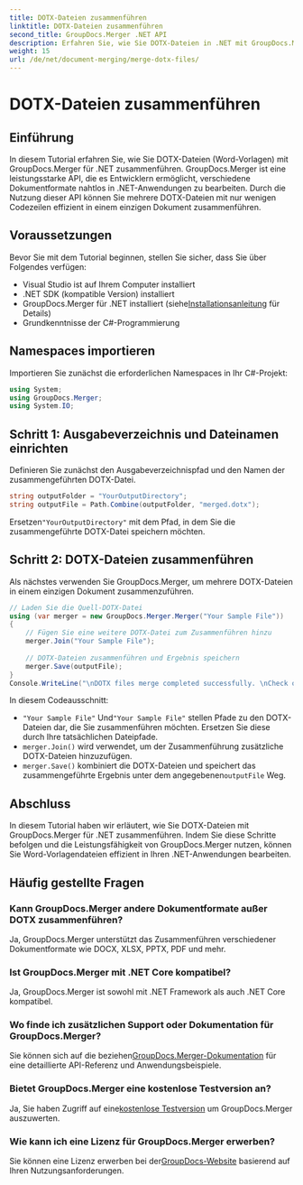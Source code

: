 ```yaml
---
title: DOTX-Dateien zusammenführen
linktitle: DOTX-Dateien zusammenführen
second_title: GroupDocs.Merger .NET API
description: Erfahren Sie, wie Sie DOTX-Dateien in .NET mit GroupDocs.Merger mühelos zusammenführen. Erweitern Sie Ihre Fähigkeiten zur Dokumentenbearbeitung.
weight: 15
url: /de/net/document-merging/merge-dotx-files/
---
```


# DOTX-Dateien zusammenführen

## Einführung
In diesem Tutorial erfahren Sie, wie Sie DOTX-Dateien (Word-Vorlagen) mit GroupDocs.Merger für .NET zusammenführen. GroupDocs.Merger ist eine leistungsstarke API, die es Entwicklern ermöglicht, verschiedene Dokumentformate nahtlos in .NET-Anwendungen zu bearbeiten. Durch die Nutzung dieser API können Sie mehrere DOTX-Dateien mit nur wenigen Codezeilen effizient in einem einzigen Dokument zusammenführen.
## Voraussetzungen
Bevor Sie mit dem Tutorial beginnen, stellen Sie sicher, dass Sie über Folgendes verfügen:
- Visual Studio ist auf Ihrem Computer installiert
- .NET SDK (kompatible Version) installiert
-  GroupDocs.Merger für .NET installiert (siehe[Installationsanleitung](https://tutorials.groupdocs.com/merger/net/) für Details)
- Grundkenntnisse der C#-Programmierung

## Namespaces importieren
Importieren Sie zunächst die erforderlichen Namespaces in Ihr C#-Projekt:
```csharp
using System; 
using GroupDocs.Merger;
using System.IO;
```
## Schritt 1: Ausgabeverzeichnis und Dateinamen einrichten
Definieren Sie zunächst den Ausgabeverzeichnispfad und den Namen der zusammengeführten DOTX-Datei.
```csharp
string outputFolder = "YourOutputDirectory";
string outputFile = Path.Combine(outputFolder, "merged.dotx");
```
 Ersetzen`"YourOutputDirectory"` mit dem Pfad, in dem Sie die zusammengeführte DOTX-Datei speichern möchten.
## Schritt 2: DOTX-Dateien zusammenführen
Als nächstes verwenden Sie GroupDocs.Merger, um mehrere DOTX-Dateien in einem einzigen Dokument zusammenzuführen.
```csharp
// Laden Sie die Quell-DOTX-Datei
using (var merger = new GroupDocs.Merger.Merger("Your Sample File"))
{
    // Fügen Sie eine weitere DOTX-Datei zum Zusammenführen hinzu
    merger.Join("Your Sample File");
    
    // DOTX-Dateien zusammenführen und Ergebnis speichern
    merger.Save(outputFile);
}
Console.WriteLine("\nDOTX files merge completed successfully. \nCheck output in {0}", outputFolder);
```
In diesem Codeausschnitt:
- `"Your Sample File"` Und`"Your Sample File"` stellen Pfade zu den DOTX-Dateien dar, die Sie zusammenführen möchten. Ersetzen Sie diese durch Ihre tatsächlichen Dateipfade.
- `merger.Join()` wird verwendet, um der Zusammenführung zusätzliche DOTX-Dateien hinzuzufügen.
- `merger.Save()` kombiniert die DOTX-Dateien und speichert das zusammengeführte Ergebnis unter dem angegebenen`outputFile` Weg.

## Abschluss
In diesem Tutorial haben wir erläutert, wie Sie DOTX-Dateien mit GroupDocs.Merger für .NET zusammenführen. Indem Sie diese Schritte befolgen und die Leistungsfähigkeit von GroupDocs.Merger nutzen, können Sie Word-Vorlagendateien effizient in Ihren .NET-Anwendungen bearbeiten.

## Häufig gestellte Fragen
### Kann GroupDocs.Merger andere Dokumentformate außer DOTX zusammenführen?
Ja, GroupDocs.Merger unterstützt das Zusammenführen verschiedener Dokumentformate wie DOCX, XLSX, PPTX, PDF und mehr.
### Ist GroupDocs.Merger mit .NET Core kompatibel?
Ja, GroupDocs.Merger ist sowohl mit .NET Framework als auch .NET Core kompatibel.
### Wo finde ich zusätzlichen Support oder Dokumentation für GroupDocs.Merger?
 Sie können sich auf die beziehen[GroupDocs.Merger-Dokumentation](https://tutorials.groupdocs.com/merger/net/) für eine detaillierte API-Referenz und Anwendungsbeispiele.
### Bietet GroupDocs.Merger eine kostenlose Testversion an?
 Ja, Sie haben Zugriff auf eine[kostenlose Testversion](https://releases.groupdocs.com/) um GroupDocs.Merger auszuwerten.
### Wie kann ich eine Lizenz für GroupDocs.Merger erwerben?
 Sie können eine Lizenz erwerben bei der[GroupDocs-Website](https://purchase.groupdocs.com/buy) basierend auf Ihren Nutzungsanforderungen.